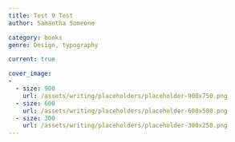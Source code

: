 ```yaml
---
title: Test 9 Test
author: Samantha Someone

category: books
genre: Design, typography

current: true

cover_image:
-
  - size: 900
    url: /assets/writing/placeholders/placeholder-900x750.png
  - size: 600
    url: /assets/writing/placeholders/placeholder-600x500.png
  - size: 300
    url: /assets/writing/placeholders/placeholder-300x250.png
---
```



